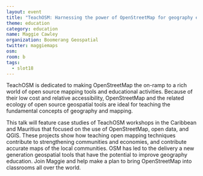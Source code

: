 ```yaml
---
layout: event
title: "TeachOSM: Harnessing the power of OpenStreetMap for geography education"
theme: education
category: education
name: Maggie Cawley
organization: Boomerang Geospatial
twitter: maggiemaps
osm:
room: b
tags:
  - slot18
---
```

TeachOSM is dedicated to making OpenStreetMap the on-ramp to a rich world of open source mapping tools and educational activities. Because of their low cost and relative accessibility, OpenStreetMap and the related ecology of open source geospatial tools are ideal for teaching the fundamental concepts of geography and mapping. 

This talk will feature case studies of TeachOSM workshops in the Caribbean and Mauritius that focused on the use of OpenStreetMap, open data, and QGIS. These projects show how teaching open mapping techniques contribute to strengthening communities and economies, and contribute accurate maps of the local communities. OSM has led to the delivery a new generation geospatial tools that have the potential to improve geography education. Join Maggie and help make a plan to bring OpenStreetMap into classrooms all over the world.
